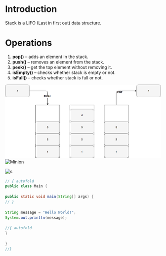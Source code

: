 # Introduction
Stack is a LIFO (Last in first out) data structure.

# Operations

1. **pop()** – adds an element in the stack.
2. **push()** – removes an element from the stack.
3. **peek()** – get the top element without removing it.
4. **isEmpty()** – checks whether stack is empty or not.
5. **isFull()** – checks whether stack is full or not.

![Stack](stack-2-2.png)
![Minion](http://octodex.github.com/images/minion.png)

![s](playground-IrSNCu0K/stack-2-2.png)
```java runnable
// { autofold
public class Main {

public static void main(String[] args) {
// }

String message = "Hello World!";
System.out.println(message);

//{ autofold
}

}
//}
```
